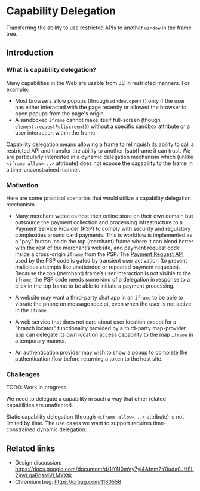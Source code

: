 # Capability Delegation
Transferring the ability to use restricted APIs to another `window` in the frame
tree.

## Introduction

### What is capability delegation?

Many capabilities in the Web are usable from JS in restricted manners.  For
example:
- Most browsers allow popups (through `window.open()`) only if the user has
  either interacted with the page recently or allowed the browser to open popups
  from the page's origin.
- A sandboxed `iframe` cannot make itself full-screen (though
  `element.requestFullscreen()`) without a specific sandbox attribute or a user
  interaction within the frame.

Capability delegation means allowing a frame to relinquish its ability to call a
restricted API and transfer the ability to another (sub)frame it can trust.  We
are particularly interested in a dynamic delegation mechanism which (unlike
`<iframe allow=...>` attribute) does not expose the capability to the frame in
a time-unconstrained manner.


### Motivation

Here are some practical scenarios that would utilize a capability delegation
mechanism.

- Many merchant websites host their online store on their own domain but
  outsource the payment collection and processing infrastructure to a Payment
  Service Provider (PSP) to comply with security and regulatory complexities
  around card payments.  This is workflow is implemented as a "pay" button
  inside the top (merchant) frame where it can blend better with the rest of the
  merchant’s website, and payment request code inside a cross-origin `iframe`
  from the PSP.  The [Payment Request
  API](https://w3c.github.io/payment-request) used by the PSP code is gated by
  transient user activation (to prevent malicious attempts like unattended or
  repeated payment requests).  Because the top (merchant) frame’s user
  interaction is not visible to the `iframe`, the PSP code needs some kind of a
  delegation in response to a click in the top frame to be able to initiate a
  payment processing.

- A website may want a third-party chat app in an `iframe` to be able to vibrate
  the phone on message receipt, even when the user is not active in the
  `iframe`.

- A web service that does not care about user location except for a "branch
  locator" functionality provided by a third-party map-provider app can delegate
  its own location access capability to the map `iframe` in a temporary manner.

- An authentication provider may wish to show a popup to complete the
  authentication flow before returning a token to the host site.


### Challenges

TODO: Work in progress.

We need to delegate a capability in such a way that other related capabilities
are unaffected.

Static capability delegation (through `<iframe allow=...>` attribute) is not
limited by time.  The use cases we want to support requires time-constrained
dynamic delegation.


## Related links

- Design discussion: https://docs.google.com/document/d/1IYN0mVy7yi4Afnm2Y0uda0JH8L2KwLgaBqsMVLMYXtk
- Chromium bug: https://crbug.com/1130558

<!--
### Past proposals on delegation

The API presented here is based on ideas/challenges discussed in several past
attempts:
- [Gesture delegation
  explained](https://docs.google.com/document/d/1HkTSdeQKrYrEFuLGzgBXRvxclo2BzWXwuGrYsL2vD9k)
- [Delegating user activation to child
  frames](https://docs.google.com/document/d/1yZQjK7Q_BsyJ74Vj7Xpm3QzhDyDXB8kGdk3aESEYtSg)
- [Combining gesture delegation with feature
  policy](https://docs.google.com/document/d/11gqqQhHcVNhYRclVGL6h7prt_n9rjbYstvCWgZu-E7M)
- [Activation delegation through
  transfer](https://docs.google.com/document/d/1NKLJ2MBa9lA_FKRgD2ZIO7vIftOJ_YiXXMYfRMdlV-s).


### User activation
- [HTML
  specification](https://html.spec.whatwg.org/multipage/interaction.html#tracking-user-activation)
  for tracking user activation.
- [Chrome APIs gated by user
  activation](https://docs.google.com/document/d/1mcxB5J_u370juJhSsmK0XQONG2CIE3mvu827O-Knw_Y)
-->
